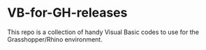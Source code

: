 # VB-for-GH-releases
 This repo is a collection of handy Visual Basic codes to use for the Grasshopper/Rhino environment.
